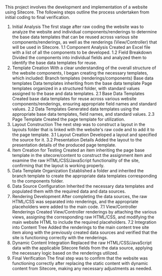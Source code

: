 This project involves the development and implementation of a website using Sitecore. The following steps outline the process undertaken from initial coding to final verification.
1. Initial Analysis
The first stage after raw coding the website was to analyze the website and individual components/renderings to determine the base data templates that can be reused across various site components/renderings, as well as the renderings (View/Controller) that will be used in Sitecore.
1.1 Component Analysis
Created an Excel file with a list of all the components to be developed.
1.2 Field Breakdown
Divided the components into individual fields and analyzed them to identify the base data templates for reuse.
2. Template Creation
With a clear understanding of the overall structure of the website components, I began creating the necessary templates, which included:
Branch templates (renderings/components)
Base data templates
Data templates inheriting from the base data template
Page templates organized in a structured folder, with standard values assigned to the base and data templates.
2.1 Base Data Templates
Created base data templates for reuse across various website components/renderings, ensuring appropriate field names and standard values.
2.2 Data Templates
Generated data templates using the appropriate base data templates, field names, and standard values.
2.3 Page Template
Created the page template for utilization.
3. Layout Construction
The next step was to construct a layout in the layouts folder that is linked with the website's raw code and to add it to the page template.
3.1 Layout Creation
Developed a layout and specified the source for it.
3.2 Presentation Details
Added the layout to the presentation details of the produced page template.
4. Item Creation for Testing
Created an item inheriting the page base template in the sitecore/content to construct the assignment item and examine the raw HTML/CSS/JavaScript functionality of the site, confirming that the layout is working properly.
5. Data Template Organization
Established a folder and inherited the branch template to create the appropriate data templates corresponding to the components folder.
6. Data Source Configuration
Inherited the necessary data templates and populated them with the required data and data sources.
7. Rendering Development
After completing the data sources, the raw HTML/CSS was separated into renderings, and the appropriate placeholders were added to the main code.
7.1 View/Controller Renderings
Created View/Controller renderings by attaching the various views, assigning the corresponding raw HTML/CSS, and modifying the main website HTML to include the required placeholders.
7.2 Integration into Content Tree
Added the renderings to the main content tree site item along with the previously created data sources and verified that the site is functioning correctly with the renderings.
8. Dynamic Content Integration
Replaced the raw HTML/CSS/JavaScript data with the applicable Sitecore fields from the data source, applying the necessary logic based on the renderings utilized.
9. Final Verification
The final step was to confirm that the website was functioning correctly after replacing the static content with dynamic content from Sitecore, making any necessary adjustments as needed.
